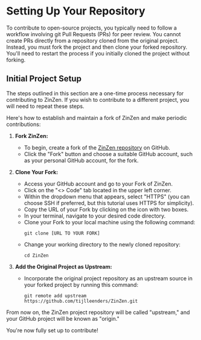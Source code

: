# Setting Up Your Repository

To contribute to open-source projects, you typically need to follow a workflow involving git Pull Requests (PRs) for peer review. You cannot create PRs directly from a repository cloned from the original project. Instead, you must fork the project and then clone your forked repository. You'll need to restart the process if you initially cloned the project without forking.

## Initial Project Setup

The steps outlined in this section are a one-time process necessary for contributing to ZinZen. If you wish to contribute to a different project, you will need to repeat these steps.

Here's how to establish and maintain a fork of ZinZen and make periodic contributions:

1. **Fork ZinZen:**

   - To begin, create a fork of the [ZinZen repository](https://github.com/tijlleenders/ZinZen) on GitHub.
   - Click the "Fork" button and choose a suitable GitHub account, such as your personal GitHub account, for the fork.

2. **Clone Your Fork:**

   - Access your GitHub account and go to your Fork of ZinZen.
   - Click on the "<> Code" tab located in the upper left corner.
   - Within the dropdown menu that appears, select "HTTPS" (you can choose SSH if preferred, but this tutorial uses HTTPS for simplicity).
   - Copy the URL of your Fork by clicking on the icon with two boxes.
   - In your terminal, navigate to your desired code directory.
   - Clone your Fork to your local machine using the following command:
     ```
     git clone [URL TO YOUR FORK]
     ```
   - Change your working directory to the newly cloned repository:
     ```
     cd ZinZen
     ```

3. **Add the Original Project as Upstream:**
   - Incorporate the original project repository as an upstream source in your forked project by running this command:
     ```
     git remote add upstream https://github.com/tijlleenders/ZinZen.git
     ```

From now on, the ZinZen project repository will be called "upstream," and your GitHub project will be known as "origin."

You're now fully set up to contribute!
